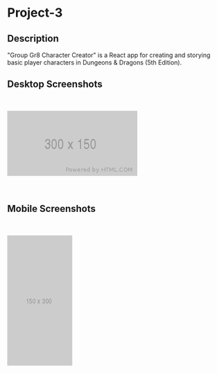 # Project-3

## Description

"Group Gr8 Character Creator" is a React app for creating and storying basic player characters in Dungeons & Dragons (5th Edition).

## Desktop Screenshots
<br>

![alt_text](./client/src/assets/images/Desktop.png)

<br>

## Mobile Screenshots
<br>

![alt_text](./client/src/assets/images/Mobile.png)

<br>